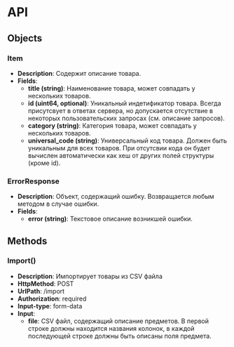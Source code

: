 # API
## Objects
### Item
* **Description**: Содержит описание товара.
* **Fields**:
  * **title (string)**: Наименование товара, может совпадать у нескольких товаров.
  * **id (uint64, optional)**: Уникальный индетификатор товара. Всегда присутсвует в ответах сервера, но допускается отсутствие в некоторых пользовательских запросах (см. описание запросов).
  * **category (string)**: Категория товара, может совпадать у нескольких товаров.
  * **universal_code (string)**: Универсальный код товара. Должен быть уникальным для всех товаров. При отсутсвии кода он будет вычислен автоматически как хеш от других полей структуры (кроме id). 

### ErrorResponse
* **Description**: Объект, содержащий ошибку. Возвращается любым методом в случае ошибки.
* **Fields**:
  * **error (string)**: Текстовое описание возникшей ошибки.

## Methods
### Import()
* **Description**: Импортирует товары из CSV файла
* **HttpMethod**: POST
* **UrlPath**: /import
* **Authorization**: required
* **Input-type**: form-data
* **Input**:
  * **file**: CSV файл, содержащий описание предметов. В первой строке должны находится названия колонок, в каждой последующей строке должны быть описаны поля предмета.
